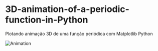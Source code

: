 # 3D-animation-of-a-periodic-function-in-Python
Plotando animação 3D de uma função periódica com Matplotlib Python

![Animation](https://user-images.githubusercontent.com/65929471/87632813-8439b500-c710-11ea-8788-63488174c9e0.gif)
